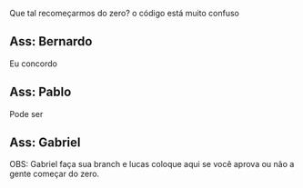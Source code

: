 Que tal recomeçarmos do zero? o código está muito confuso

Ass: Bernardo
-----------------------------------------------------------
Eu concordo

Ass: Pablo
-----------------------------------------------------------
Pode ser

Ass: Gabriel
-----------------------------------------------------------

OBS: Gabriel faça sua branch e lucas coloque aqui se você aprova ou não a gente começar do zero.